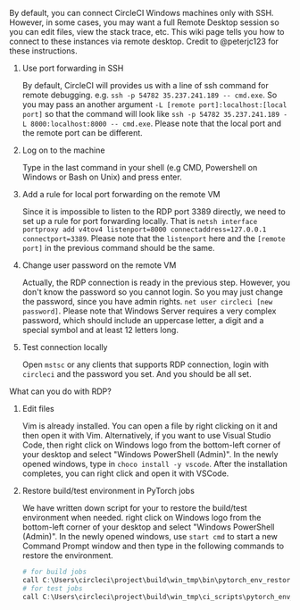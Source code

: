 By default, you can connect CircleCI Windows machines only with SSH.  However, in some cases, you may want a full Remote Desktop session so you can edit files, view the stack trace, etc.  This wiki page tells you how to connect to these instances via remote desktop.  Credit to @peterjc123 for these instructions.

1. Use port forwarding in SSH

    By default, CircleCI will provides us with a line of ssh command for remote debugging. e.g. `ssh -p 54782 35.237.241.189 -- cmd.exe`. So you may pass an another argument `-L [remote port]:localhost:[local port]` so that the command will look like `ssh -p 54782 35.237.241.189 -L 8000:localhost:8000 -- cmd.exe`. Please note that the local port and the remote port can be different.

2. Log on to the machine

    Type in the last command in your shell (e.g CMD, Powershell on Windows or Bash on Unix) and press enter.

3. Add a rule for local port forwarding on the remote VM

    Since it is impossible to listen to the RDP port 3389 directly, we need to set up a rule for port forwarding locally. That is `netsh interface portproxy add v4tov4 listenport=8000 connectaddress=127.0.0.1 connectport=3389`. Please note that the `listenport` here and the `[remote port]` in the previous command should be the same.

4. Change user password on the remote VM

    Actually, the RDP connection is ready in the previous step. However, you don't know the password so you cannot login. So you may just change the password, since you have admin rights. 
`net user circleci [new password]`. Please note that Windows Server requires a very complex password, which should include an uppercase letter, a digit and a special symbol and at least 12 letters long.

5. Test connection locally

    Open `mstsc` or any clients that supports RDP connection, login with `circleci` and the password you set. And you should be all set.

What can you do with RDP?

1. Edit files

    Vim is already installed. You can open a file by right clicking on it and then open it with Vim. Alternatively, if you want to use Visual Studio Code, then right click on Windows logo from the bottom-left corner of your desktop and select "Windows PowerShell (Admin)". In the newly opened windows, type in `choco install -y vscode`. After the installation completes, you can right click and open it with VSCode.

2. Restore build/test environment in PyTorch jobs

    We have written down script for your to restore the build/test environment when needed. right click on Windows logo from the bottom-left corner of your desktop and select "Windows PowerShell (Admin)". In the newly opened windows, use `start cmd` to start a new Command Prompt window and then type in the following commands to restore the environment.

    ```powershell
    # for build jobs
    call C:\Users\circleci\project\build\win_tmp\bin\pytorch_env_restore.bat
    # for test jobs
    call C:\Users\circleci\project\build\win_tmp\ci_scripts\pytorch_env_restore.bat
    ```
